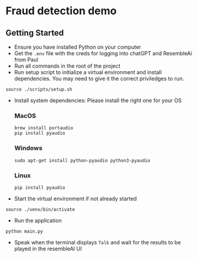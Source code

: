 # Fraud detection demo

## Getting Started
- Ensure you have installed Python on your computer
- Get the `.env` file with the creds for logging into chatGPT and ResembleAi from Paul
- Run all commands in the root of the project
- Run setup script to initialize a virtual environment and install dependencies. You may need to give it the correct priviledges to run.
```
source ./scripts/setup.sh
```
- Install system dependencies: Please install the right one for your OS
  ### MacOS
  ```
  brew install portaudio
  pip install pyaudio
  ```
  ### Windows
  ```
  sudo apt-get install python-pyaudio python3-pyaudio
  ```
  ### Linux
  ```
  pip install pyaudio
  ```

- Start the virtual environment if not already started
```
source ./venv/bin/activate
```
- Run the application
```
python main.py
```
- Speak when the terminal displays `Talk` and wait for the results to be played in the resembleAI UI
